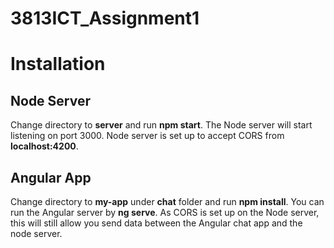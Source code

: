 # 3813ICT_Assignment1

# Installation
## Node Server
Change directory to **server** and run **npm start**. The Node server will start listening on port 3000. Node server is set up to accept CORS from **localhost:4200**. 

## Angular App
Change directory to **my-app** under **chat** folder and run **npm install**. You can run the Angular server by **ng serve**. As CORS is set up on the Node server, this will still allow you send data between the Angular chat app and the node server.